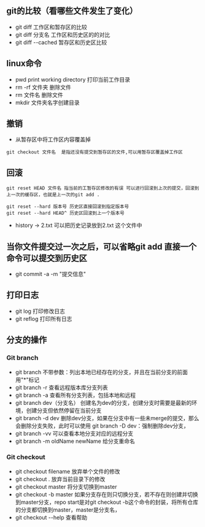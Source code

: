 ## git的比较（看哪些文件发生了变化）
- git diff 工作区和暂存区的比较
- git diff 分支名 工作区和历史区的的对比
- git diff --cached 暂存区和历史区比较

## linux命令
- pwd print working directory 打印当前工作目录
- rm -rf 文件夹 删除文件
- rm 文件名 删除文件
- mkdir 文件夹名字创建目录

## 撤销
- 从暂存区中将工作区内容覆盖掉 
```
git checkout 文件名  是指还没有提交到暂存区的文件,可以用暂存区覆盖掉工作区
```

## 回滚
```
git reset HEAD 文件名 指当前的工暂存区修改的有误 可以进行回滚到上次的提交，回滚到上一次的缓存区，也就是上一次的git add .

git reset --hard 版本号 历史区直接回滚到指定版本号
git reset --hard HEAD^ 历史区回滚到上一个版本号
```

- history -> 2.txt 可以把历史记录放到2.txt 这个文件中


## 当你文件提交过一次之后，可以省略git add 直接一个命令可以提交到历史区
- git commit -a -m "提交信息" 

## 打印日志
- git log 打印修改日志
- git reflog 打印所有日志

## 分支的操作
### Git branch
- git branch 不带参数：列出本地已经存在的分支，并且在当前分支的前面用"*"标记
- git branch -r 查看远程版本库分支列表
- git branch -a 查看所有分支列表，包括本地和远程
- git branch dev（分支名） 创建名为dev的分支，创建分支时需要是最新的环境，创建分支但依然停留在当前分支
- git branch -d dev 删除dev分支，如果在分支中有一些未merge的提交，那么会删除分支失败，此时可以使用 git branch -D dev：强制删除dev分支，
- git branch -vv 可以查看本地分支对应的远程分支
- git branch -m oldName newName 给分支重命名
### Git checkout
- git checkout filename 放弃单个文件的修改
- git checkout . 放弃当前目录下的修改
- git checkout master 将分支切换到master
- git checkout -b master 如果分支存在则只切换分支，若不存在则创建并切换到master分支，repo start是对git checkout -b这个命令的封装，将所有仓库的分支都切换到master，master是分支名，
- git checkout --help  查看帮助
